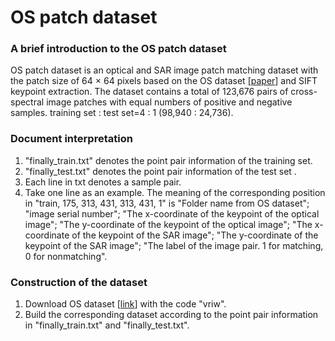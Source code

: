 # OS patch dataset   

### A brief introduction to the OS patch dataset
OS patch dataset is an optical and SAR image patch matching dataset with the patch size of 64 × 64 pixels based on the OS dataset [[paper](https://ieeexplore.ieee.org/document/9204802)] and SIFT keypoint extraction. The dataset contains a total of 123,676 pairs of cross-spectral image patches with equal numbers of positive and negative samples. training set : test set=4 : 1 (98,940 : 24,736).   


### Document interpretation  
1. "finally_train.txt" denotes the point pair information of the training set.  
2. "finally_test.txt" denotes the point pair information of the test set .  
3. Each line in txt denotes a sample pair.  
4. Take one line as an example. The meaning of the corresponding position in "train, 175, 313, 431, 313, 431, 1" is "Folder name from OS dataset"; "image serial number"; "The x-coordinate of the keypoint of the optical image"; "The y-coordinate of the keypoint of the optical image"; "The x-coordinate of the keypoint of the SAR image"; "The y-coordinate of the keypoint of the SAR image"; "The label of the image pair. 1 for matching, 0 for nonmatching".  


### Construction of the dataset  
1. Download OS dataset [[link](https://pan.baidu.com/s/14bqaJhMSZEy7EXcXVAc77w)] with the code "vriw".  
2. Build the corresponding dataset according to the point pair information in "finally_train.txt" and "finally_test.txt".  







   


